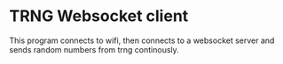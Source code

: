 # TRNG Websocket client
This program connects to wifi, then connects to a websocket server and sends random numbers from trng continously.

